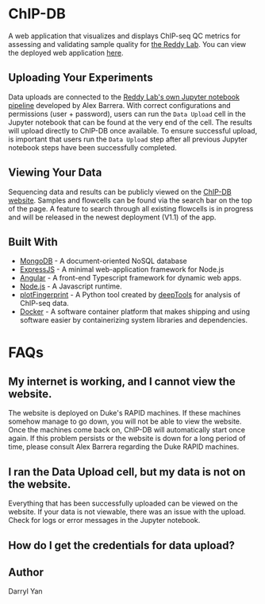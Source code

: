 # ChIP-DB
A web application that visualizes and displays ChIP-seq QC metrics for assessing and validating sample quality for
[the Reddy Lab](http://reddylab.org/). You can view the deployed web application [here](chipdb.reddylab.org).

## Uploading Your Experiments
Data uploads are connected to the [Reddy Lab's own Jupyter notebook pipeline](https://github.com/alexbarrera/ggr-cwl-ipynb-gen) developed by Alex Barrera.
With correct configurations and permissions (user + password), users can run the `Data Upload` cell in the Jupyter notebook that can be found at the very end of the cell. The results will upload directly to ChIP-DB once available.
To ensure successful upload, is important that users run the `Data Upload` step after all previous Jupyter notebook steps have been successfully completed.

## Viewing Your Data
Sequencing data and results can be publicly viewed on the [ChIP-DB website](http://chipdb.reddylab.org/). 
Samples and flowcells can be found via the search bar on the top of the page. A feature to search through all
existing flowcells is in progress and will be released in the newest deployment (V1.1) of the app.

## Built With
* [MongoDB](https://www.mongodb.com/) - A document-oriented NoSQL database
* [ExpressJS](https://expressjs.com/) - A minimal web-application framework for Node.js
* [Angular](https://angular.io/) - A front-end Typescript framework for dynamic web apps.
* [Node.js](https://nodejs.org/en/) - A Javascript runtime.
* [plotFingerprint](http://deeptools.readthedocs.io/en/latest/content/tools/plotFingerprint.html) - A Python tool
created by [deepTools](http://deeptools.readthedocs.io/en/latest/index.html) for analysis of ChIP-seq data.
* [Docker](https://www.docker.com/) - A software container platform that makes shipping and using software easier by containerizing system libraries and dependencies.

# FAQs

## My internet is working, and I cannot view the website.
The website is deployed on Duke's RAPID machines. If these machines somehow manage to go down, you will not be able to view the website. Once the machines come back on, ChIP-DB will automatically start once again. If this problem persists or the website is down for a long period of time, please consult Alex Barrera regarding the Duke RAPID machines.

## I ran the Data Upload cell, but my data is not on the website.
Everything that has been successfully uploaded can be viewed on the website. If your data is not viewable, there was an issue with the upload. Check for logs or error messages in the Jupyter notebook.

## How do I get the credentials for data upload?
<COMING SOON>

## Author
Darryl Yan
